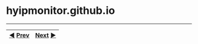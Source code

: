 # hyipmonitor.github.io
***
|[:arrow_backward:](https://github.com/hyip/rating) [Prev](https://github.com/hyip/rating)|[Next](https://github.com/hyipmonitor/hyipmonitor.github.io/wiki/Introduction) [:arrow_forward:](https://github.com/hyipmonitor/hyipmonitor.github.io/wiki/Introduction)|
|:----|----:|
